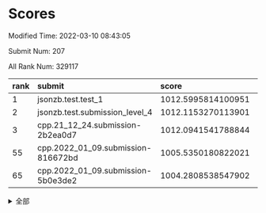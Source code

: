 # Scores

Modified Time: 2022-03-10 08:43:05

Submit Num: 207

All Rank Num: 329117

| rank |               submit               |       score        |       sigma        | pk_num |
| :--- | :--------------------------------- | :----------------- | :----------------- | :----- |
| 1    | jsonzb.test.test_1                 | 1012.5995814100951 | 0.7704349050693226 | 6363   |
| 2    | jsonzb.test.submission_level_4     | 1012.1153270113901 | 0.8057840278087799 | 6357   |
| 3    | cpp.21_12_24.submission-2b2ea0d7   | 1012.0941541788844 | 0.7750681951675034 | 6362   |
| 55   | cpp.2022_01_09.submission-816672bd | 1005.5350180822021 | 0.7137736382411134 | 6363   |
| 65   | cpp.2022_01_09.submission-5b0e3de2 | 1004.2808538547902 | 0.7187196977762657 | 6363   |


<details>
<summary>全部</summary>

| rank |                 submit                 |       score        |       sigma        | pk_num |
| :--- | :------------------------------------- | :----------------- | :----------------- | :----- |
| 1    | jsonzb.test.test_1                     | 1012.5995814100951 | 0.7704349050693226 | 6363   |
| 2    | jsonzb.test.submission_level_4         | 1012.1153270113901 | 0.8057840278087799 | 6357   |
| 3    | cpp.21_12_24.submission-2b2ea0d7       | 1012.0941541788844 | 0.7750681951675034 | 6362   |
| 4    | gobigger.level_3.submission_level_3_5  | 1011.8813420713083 | 0.7985689062575919 | 6352   |
| 5    | gobigger.level_3.submission_level_3_46 | 1011.6870053585112 | 0.7665516805090269 | 6357   |
| 6    | gobigger.level_3.submission_level_3_25 | 1011.0986131059915 | 0.7909131471942061 | 6360   |
| 7    | gobigger.level_3.submission_level_3_37 | 1010.7782743192953 | 0.779262142148268  | 6364   |
| 8    | gobigger.level_3.submission_level_3_16 | 1010.7754512755757 | 0.7598147356119193 | 6360   |
| 9    | gobigger.level_3.submission_level_3_0  | 1010.7580055130978 | 0.7593481562404168 | 6361   |
| 10   | gobigger.level_3.submission_level_3_17 | 1010.694331000309  | 0.7663251541805551 | 6360   |
| 11   | gobigger.level_3.submission_level_3_28 | 1010.6395917978256 | 0.7416520813386149 | 6362   |
| 12   | gobigger.level_3.submission_level_3_1  | 1010.3700547798728 | 0.7556511619652381 | 6358   |
| 13   | gobigger.level_3.submission_level_3_14 | 1010.3595360724851 | 0.7828437137452348 | 6357   |
| 14   | gobigger.level_3.submission_level_3_20 | 1010.3521258663407 | 0.7756220739343325 | 6359   |
| 15   | gobigger.level_3.submission_level_3_12 | 1010.3262240885106 | 0.7647282993910686 | 6361   |
| 16   | gobigger.level_3.submission_level_3_43 | 1010.3141945145005 | 0.7579180218598108 | 6359   |
| 17   | gobigger.level_3.submission_level_3_4  | 1010.266322710852  | 0.7716723373044768 | 6357   |
| 18   | gobigger.level_3.submission_level_3_9  | 1010.2450696745296 | 0.757537602490002  | 6362   |
| 19   | gobigger.level_3.submission_level_3_36 | 1010.1804309651194 | 0.7469018530254881 | 6361   |
| 20   | gobigger.level_3.submission_level_3_31 | 1010.1727872725811 | 0.7408958017236208 | 6353   |
| 21   | gobigger.level_3.submission_level_3_23 | 1010.1651583615529 | 0.7616541356909228 | 6361   |
| 22   | gobigger.level_3.submission_level_3_10 | 1010.0830069536063 | 0.7534702417794912 | 6358   |
| 23   | gobigger.level_3.submission_level_3_13 | 1010.0507427188383 | 0.7564029619680561 | 6355   |
| 24   | gobigger.level_3.submission_level_3_39 | 1010.0157690199042 | 0.7617654583920564 | 6358   |
| 25   | gobigger.level_3.submission_level_3_49 | 1009.9996344999809 | 0.7347690454334103 | 6355   |
| 26   | gobigger.level_3.submission_level_3_6  | 1009.9971496205768 | 0.7692381076483951 | 6357   |
| 27   | gobigger.level_3.submission_level_3_27 | 1009.993851443905  | 0.7488544027252645 | 6358   |
| 28   | gobigger.level_3.submission_level_3_45 | 1009.9812859041037 | 0.7640077232938872 | 6361   |
| 29   | gobigger.level_3.submission_level_3_15 | 1009.8928024610352 | 0.7704202925592163 | 6364   |
| 30   | gobigger.level_3.submission_level_3_22 | 1009.8647050437446 | 0.7489942223990612 | 6358   |
| 31   | gobigger.level_3.submission_level_3_47 | 1009.812831061116  | 0.7419598952230269 | 6363   |
| 32   | gobigger.level_3.submission_level_3_32 | 1009.8008205588069 | 0.7622514868924796 | 6361   |
| 33   | gobigger.level_3.submission_level_3_21 | 1009.7912165164058 | 0.771117117959894  | 6360   |
| 34   | gobigger.level_3.submission_level_3_2  | 1009.6671121495847 | 0.7903260120663885 | 6363   |
| 35   | gobigger.level_3.submission_level_3_24 | 1009.6594597640095 | 0.7696715105166858 | 6359   |
| 36   | gobigger.level_3.submission_level_3_29 | 1009.5860316915984 | 0.7468697348614375 | 6358   |
| 37   | gobigger.level_3.submission_level_3_35 | 1009.5784733721893 | 0.7402822408525056 | 6359   |
| 38   | gobigger.level_3.submission_level_3_33 | 1009.5584419870908 | 0.7605929918791247 | 6354   |
| 39   | gobigger.level_3.submission_level_3_41 | 1009.5495298640518 | 0.7603399212016678 | 6361   |
| 40   | gobigger.level_3.submission_level_3_18 | 1009.4897276579944 | 0.7587598475738822 | 6361   |
| 41   | gobigger.level_3.submission_level_3_38 | 1009.4227712924794 | 0.7429231356596456 | 6360   |
| 42   | gobigger.level_3.submission_level_3_26 | 1009.3967732928458 | 0.734162815268859  | 6360   |
| 43   | gobigger.level_3.submission_level_3_19 | 1009.3872183968567 | 0.7530445850253741 | 6363   |
| 44   | gobigger.level_3.submission_level_3_30 | 1009.2881899149768 | 0.7538833183612524 | 6361   |
| 45   | gobigger.level_3.submission_level_3_40 | 1009.2814608729989 | 0.7518357736906527 | 6356   |
| 46   | gobigger.level_3.submission_level_3_48 | 1009.2754793543276 | 0.7620807267025121 | 6356   |
| 47   | gobigger.level_3.submission_level_3_44 | 1009.1165645570617 | 0.7492947859381658 | 6354   |
| 48   | gobigger.level_3.submission_level_3_7  | 1008.8992090576339 | 0.7468464551491346 | 6362   |
| 49   | gobigger.level_3.submission_level_3_8  | 1008.5420230850108 | 0.7484903830932491 | 6363   |
| 50   | gobigger.level_3.submission_level_3_3  | 1008.4626820267134 | 0.7457667161262934 | 6356   |
| 51   | gobigger.level_3.submission_level_3_42 | 1008.2675760465553 | 0.7458832512336796 | 6361   |
| 52   | gobigger.level_3.submission_level_3_34 | 1007.9776370819604 | 0.7327333954299973 | 6357   |
| 53   | gobigger.level_3.submission_level_3_11 | 1007.7727745477381 | 0.7356193951754796 | 6361   |
| 54   | gobigger.level_1.submission_level_1_6  | 1006.0569577608494 | 0.7250734536948689 | 6360   |
| 55   | cpp.2022_01_09.submission-816672bd     | 1005.5350180822021 | 0.7137736382411134 | 6363   |
| 56   | gobigger.level_1.submission_level_1_39 | 1005.2468505913422 | 0.7163072487677611 | 6360   |
| 57   | gobigger.level_1.submission_level_1_46 | 1005.2038083222728 | 0.7204571020420121 | 6355   |
| 58   | gobigger.level_1.submission_level_1_19 | 1005.1205978642314 | 0.7205744795544504 | 6360   |
| 59   | gobigger.level_1.submission_level_1_2  | 1004.7620012079008 | 0.7200148271874813 | 6360   |
| 60   | gobigger.level_1.submission_level_1_12 | 1004.7493852524041 | 0.7179553923823514 | 6358   |
| 61   | gobigger.level_1.submission_level_1_18 | 1004.5151778292947 | 0.7087557709113869 | 6359   |
| 62   | gobigger.level_1.submission_level_1_26 | 1004.4307711290592 | 0.7157197702172682 | 6352   |
| 63   | gobigger.level_1.submission_level_1_48 | 1004.404946434041  | 0.7157447403757267 | 6358   |
| 64   | gobigger.level_1.submission_level_1_10 | 1004.3647718378141 | 0.7387593335736187 | 6357   |
| 65   | cpp.2022_01_09.submission-5b0e3de2     | 1004.2808538547902 | 0.7187196977762657 | 6363   |
| 66   | gobigger.level_1.submission_level_1_32 | 1004.1692367988331 | 0.7164449748693634 | 6359   |
| 67   | gobigger.level_1.submission_level_1_7  | 1004.0772615608414 | 0.7106325309710447 | 6361   |
| 68   | gobigger.level_1.submission_level_1_41 | 1004.043792195544  | 0.7190386657599981 | 6358   |
| 69   | gobigger.level_1.submission_level_1_4  | 1003.9902664386718 | 0.7153529556956612 | 6358   |
| 70   | gobigger.level_1.submission_level_1_29 | 1003.9553668259043 | 0.7148167911789234 | 6355   |
| 71   | gobigger.level_1.submission_level_1_9  | 1003.9266716911939 | 0.7037396672064481 | 6362   |
| 72   | gobigger.level_1.submission_level_1_16 | 1003.923331041141  | 0.7195498299611035 | 6364   |
| 73   | gobigger.level_1.submission_level_1_38 | 1003.8814034244779 | 0.7222570546156358 | 6363   |
| 74   | gobigger.level_1.submission_level_1_21 | 1003.854381272328  | 0.7107593945053226 | 6356   |
| 75   | gobigger.level_1.submission_level_1_11 | 1003.8315166523407 | 0.7157695137978286 | 6363   |
| 76   | gobigger.level_1.submission_level_1_37 | 1003.7180038807433 | 0.7188929215239727 | 6356   |
| 77   | gobigger.level_1.submission_level_1_13 | 1003.6880977834027 | 0.7219552789634838 | 6360   |
| 78   | gobigger.level_1.submission_level_1_27 | 1003.6685686970992 | 0.7210513455505411 | 6358   |
| 79   | gobigger.level_1.submission_level_1_42 | 1003.5779039411784 | 0.713691226899803  | 6357   |
| 80   | gobigger.level_1.submission_level_1_45 | 1003.5073701351379 | 0.7222843164903844 | 6363   |
| 81   | gobigger.level_1.submission_level_1_20 | 1003.4319654780462 | 0.706586345488523  | 6362   |
| 82   | gobigger.level_1.submission_level_1_47 | 1003.3693900031149 | 0.7197811324894048 | 6360   |
| 83   | gobigger.level_1.submission_level_1_35 | 1003.2839585899442 | 0.7107968988339178 | 6357   |
| 84   | gobigger.level_1.submission_level_1_31 | 1003.2062600348366 | 0.7160803906143399 | 6361   |
| 85   | gobigger.level_1.submission_level_1_15 | 1003.1864213266781 | 0.7167603214231105 | 6363   |
| 86   | gobigger.level_1.submission_level_1_17 | 1003.176821845086  | 0.7131178895150195 | 6361   |
| 87   | gobigger.level_1.submission_level_1_28 | 1003.1433159192613 | 0.7197079856521814 | 6361   |
| 88   | gobigger.level_1.submission_level_1_34 | 1003.0814118082833 | 0.7208419130347103 | 6363   |
| 89   | gobigger.level_1.submission_level_1_14 | 1003.0800073058028 | 0.7182125824539376 | 6365   |
| 90   | gobigger.level_1.submission_level_1_0  | 1003.0475224066165 | 0.7065395644655027 | 6361   |
| 91   | gobigger.level_1.submission_level_1_49 | 1002.929646920394  | 0.7098107855186437 | 6364   |
| 92   | gobigger.level_1.submission_level_1_5  | 1002.9247775425307 | 0.7171966892709143 | 6358   |
| 93   | gobigger.level_1.submission_level_1_33 | 1002.9099837387132 | 0.7052504364519588 | 6359   |
| 94   | gobigger.level_1.submission_level_1_43 | 1002.8653688549912 | 0.7087706101972006 | 6356   |
| 95   | gobigger.level_1.submission_level_1_1  | 1002.8266779716932 | 0.7074353680841121 | 6357   |
| 96   | gobigger.level_1.submission_level_1_40 | 1002.6480759213127 | 0.7211743134210793 | 6361   |
| 97   | gobigger.level_1.submission_level_1_30 | 1002.6250162434544 | 0.7022314157062695 | 6363   |
| 98   | gobigger.level_1.submission_level_1_22 | 1002.6082883319989 | 0.718881649134817  | 6360   |
| 99   | gobigger.level_1.submission_level_1_36 | 1002.5899805450694 | 0.7125735993308564 | 6358   |
| 100  | gobigger.level_1.submission_level_1_8  | 1002.5012934702409 | 0.7222734319576823 | 6362   |
| 101  | gobigger.level_1.submission_level_1_44 | 1002.4665953315225 | 0.7199331336594817 | 6362   |
| 102  | gobigger.level_1.submission_level_1_23 | 1002.4593839212183 | 0.7070411708458604 | 6361   |
| 103  | gobigger.level_1.submission_level_1_24 | 1002.3835107600736 | 0.7123981310028648 | 6365   |
| 104  | gobigger.level_1.submission_level_1_25 | 1001.8975449716212 | 0.7114281586524882 | 6362   |
| 105  | gobigger.level_1.submission_level_1_3  | 1001.5504495763561 | 0.7151005959433772 | 6361   |
| 106  | gobigger.random.submission_random_13   | 997.076933311557   | 0.7035058794817796 | 6363   |
| 107  | gobigger.random.submission_random_35   | 996.98507439914    | 0.7169558849233633 | 6361   |
| 108  | gobigger.random.submission_random_11   | 996.9825373718685  | 0.7051043464385416 | 6364   |
| 109  | gobigger.random.submission_random_23   | 996.9496391499092  | 0.7221967086672539 | 6369   |
| 110  | gobigger.random.submission_random_4    | 996.9273073950379  | 0.7006958356097789 | 6368   |
| 111  | gobigger.random.submission_random_26   | 996.8470863555158  | 0.6978507757792674 | 6362   |
| 112  | gobigger.random.submission_random_22   | 996.6258543237959  | 0.7005094122929756 | 6365   |
| 113  | gobigger.random.submission_random_5    | 996.5775276188223  | 0.715837623827118  | 6362   |
| 114  | gobigger.random.submission_random_45   | 996.531345372671   | 0.7068494921338034 | 6361   |
| 115  | gobigger.random.submission_random_46   | 996.5137188729699  | 0.7094662714583326 | 6361   |
| 116  | gobigger.random.submission_random_6    | 996.5007852846039  | 0.7126250817642868 | 6360   |
| 117  | gobigger.random.submission_random_19   | 996.468663462997   | 0.6970340797760263 | 6358   |
| 118  | gobigger.random.submission_random_38   | 996.4380218593096  | 0.7122960190012658 | 6350   |
| 119  | gobigger.random.submission_random_8    | 996.3764560738518  | 0.6995470233401926 | 6361   |
| 120  | gobigger.random.submission_random_25   | 996.3600851638956  | 0.713940241117032  | 6362   |
| 121  | gobigger.random.submission_random_48   | 996.3534623853946  | 0.6990879062552087 | 6361   |
| 122  | gobigger.random.submission_random_30   | 996.3069569298063  | 0.7156361560837176 | 6359   |
| 123  | gobigger.random.submission_random_16   | 996.3059078119139  | 0.7095328485831762 | 6367   |
| 124  | gobigger.random.submission_random_44   | 996.2810043073697  | 0.705590902614752  | 6357   |
| 125  | gobigger.random.submission_random_47   | 996.2522563508891  | 0.7076899961068829 | 6358   |
| 126  | gobigger.random.submission_random_7    | 996.2356847492443  | 0.7090755840098961 | 6358   |
| 127  | gobigger.random.submission_random_17   | 996.190751256108   | 0.7092481224788459 | 6359   |
| 128  | gobigger.random.submission_random_49   | 996.1419701338663  | 0.7185259490379028 | 6360   |
| 129  | gobigger.random.submission_random_27   | 996.1350426522827  | 0.7200843076068181 | 6364   |
| 130  | gobigger.random.submission_random_34   | 996.1014623715707  | 0.7280833385472708 | 6364   |
| 131  | gobigger.random.submission_random_18   | 996.0306336437158  | 0.706475379548116  | 6365   |
| 132  | gobigger.random.submission_random_12   | 995.9869176902279  | 0.707257129784442  | 6358   |
| 133  | gobigger.random.submission_random_42   | 995.9742320120167  | 0.7060591192195912 | 6360   |
| 134  | gobigger.random.submission_random_43   | 995.9670853612156  | 0.7020961906841967 | 6361   |
| 135  | gobigger.random.submission_random_32   | 995.8801553984974  | 0.7124661868428593 | 6361   |
| 136  | gobigger.random.submission_random_3    | 995.8590388648641  | 0.7137152316471105 | 6363   |
| 137  | gobigger.random.submission_random_14   | 995.8054501848695  | 0.712657993420072  | 6363   |
| 138  | gobigger.random.submission_random_31   | 995.6507036672251  | 0.6957170840250524 | 6360   |
| 139  | gobigger.random.submission_random_2    | 995.6217943543229  | 0.7037944030307184 | 6364   |
| 140  | gobigger.random.submission_random_33   | 995.609014027509   | 0.707511643335112  | 6361   |
| 141  | gobigger.random.submission_random_36   | 995.5702348631139  | 0.7111528666559062 | 6361   |
| 142  | gobigger.random.submission_random_1    | 995.4800346169138  | 0.7222215677937985 | 6355   |
| 143  | gobigger.random.submission_random_24   | 995.4484864656215  | 0.7208123590384612 | 6358   |
| 144  | gobigger.random.submission_random_9    | 995.4056266637293  | 0.7104829752499935 | 6358   |
| 145  | gobigger.random.submission_random_39   | 995.3577556051667  | 0.7016695513813525 | 6362   |
| 146  | gobigger.random.submission_random_40   | 995.3216415678284  | 0.7030917708039496 | 6360   |
| 147  | gobigger.random.submission_random_0    | 995.2813778115913  | 0.7155205628021069 | 6359   |
| 148  | gobigger.random.submission_random_15   | 995.2790747721349  | 0.7233680401868131 | 6363   |
| 149  | gobigger.random.submission_random_20   | 995.2477148808305  | 0.7206274943146954 | 6360   |
| 150  | gobigger.random.submission_random_10   | 995.2332450762574  | 0.7096690479807115 | 6359   |
| 151  | gobigger.random.submission_random_29   | 995.1297507895162  | 0.7102098575959764 | 6359   |
| 152  | gobigger.random.submission_random_41   | 994.9893845013265  | 0.7066948115342462 | 6360   |
| 153  | gobigger.random.submission_random_37   | 994.938096107398   | 0.7179575235878142 | 6359   |
| 154  | gobigger.random.submission_random_28   | 994.8087292644315  | 0.7093956518365017 | 6358   |
| 155  | gobigger.random.submission_random_21   | 994.8045002821985  | 0.7060286144898238 | 6359   |
| 156  | gobigger.level_2.submission_level_2_41 | 994.3498882134372  | 0.7376045105932829 | 6361   |
| 157  | gobigger.level_2.submission_level_2_49 | 993.9500092460852  | 0.7222732763488527 | 6362   |
| 158  | gobigger.level_2.submission_level_2_8  | 993.4878089303508  | 0.7421756138564278 | 6358   |
| 159  | gobigger.level_2.submission_level_2_32 | 993.4608635334025  | 0.7376355470398286 | 6360   |
| 160  | gobigger.level_2.submission_level_2_44 | 993.407720675302   | 0.7267413338777622 | 6355   |
| 161  | gobigger.level_2.submission_level_2_3  | 993.3700710550297  | 0.7398136397464017 | 6361   |
| 162  | gobigger.level_2.submission_level_2_7  | 993.3284864010074  | 0.7214362712916991 | 6357   |
| 163  | gobigger.level_2.submission_level_2_33 | 993.0461076845004  | 0.7404222717191692 | 6354   |
| 164  | gobigger.level_2.submission_level_2_34 | 992.9757573968924  | 0.7287182592134394 | 6361   |
| 165  | gobigger.level_2.submission_level_2_18 | 992.9301673702848  | 0.7339278911576108 | 6360   |
| 166  | gobigger.level_2.submission_level_2_4  | 992.8922980793052  | 0.7389973973308873 | 6357   |
| 167  | gobigger.level_2.submission_level_2_24 | 992.8718767960146  | 0.734071948855817  | 6360   |
| 168  | gobigger.level_2.submission_level_2_12 | 992.8455988360782  | 0.7352703413453173 | 6358   |
| 169  | gobigger.level_2.submission_level_2_38 | 992.8353300464806  | 0.7504509462834916 | 6360   |
| 170  | gobigger.level_2.submission_level_2_27 | 992.814774513888   | 0.7381906605669272 | 6357   |
| 171  | gobigger.level_2.submission_level_2_48 | 992.7148785651814  | 0.7328079164301011 | 6354   |
| 172  | gobigger.level_2.submission_level_2_26 | 992.6843407991579  | 0.7437716486154518 | 6361   |
| 173  | gobigger.level_2.submission_level_2_2  | 992.2667512311235  | 0.7458816697969863 | 6367   |
| 174  | gobigger.level_2.submission_level_2_14 | 992.2298902434958  | 0.7538725891061886 | 6362   |
| 175  | gobigger.level_2.submission_level_2_30 | 992.2187597232554  | 0.7382545936674283 | 6359   |
| 176  | gobigger.level_2.submission_level_2_21 | 992.1525416160241  | 0.7548317884567078 | 6361   |
| 177  | gobigger.level_2.submission_level_2_9  | 992.0959576435656  | 0.7477198529203555 | 6354   |
| 178  | gobigger.level_2.submission_level_2_31 | 992.0368434745806  | 0.7457188641881477 | 6360   |
| 179  | gobigger.level_2.submission_level_2_10 | 991.9868209707774  | 0.7530599571017236 | 6357   |
| 180  | gobigger.level_2.submission_level_2_20 | 991.9421110443975  | 0.7672479442305131 | 6358   |
| 181  | gobigger.level_2.submission_level_2_40 | 991.935662769158   | 0.7509575295980129 | 6360   |
| 182  | gobigger.level_2.submission_level_2_36 | 991.9080401826245  | 0.7632118650821826 | 6365   |
| 183  | gobigger.level_2.submission_level_2_6  | 991.8643516548485  | 0.7490866099700271 | 6366   |
| 184  | gobigger.level_2.submission_level_2_1  | 991.8604380958357  | 0.7590884654648463 | 6357   |
| 185  | gobigger.level_2.submission_level_2_45 | 991.7505033616867  | 0.7461295642464044 | 6355   |
| 186  | gobigger.level_2.submission_level_2_39 | 991.7303612721862  | 0.7757611100388796 | 6362   |
| 187  | gobigger.level_2.submission_level_2_22 | 991.6936851309173  | 0.7458159565830318 | 6360   |
| 188  | gobigger.level_2.submission_level_2_0  | 991.6582847385341  | 0.7610560043187025 | 6358   |
| 189  | gobigger.level_2.submission_level_2_16 | 991.5756345069407  | 0.7444698960302392 | 6358   |
| 190  | gobigger.level_2.submission_level_2_5  | 991.5615831664893  | 0.7568038089136587 | 6355   |
| 191  | gobigger.level_2.submission_level_2_43 | 991.5263342445116  | 0.7478021471747737 | 6355   |
| 192  | gobigger.level_2.submission_level_2_47 | 991.3654510179047  | 0.7511394996060358 | 6358   |
| 193  | gobigger.level_2.submission_level_2_46 | 991.3328368997701  | 0.7561632549025187 | 6361   |
| 194  | gobigger.level_2.submission_level_2_25 | 991.1748043846382  | 0.7599146628611066 | 6357   |
| 195  | gobigger.level_2.submission_level_2_11 | 991.0571392051086  | 0.7764903336471815 | 6362   |
| 196  | gobigger.level_2.submission_level_2_23 | 991.0261526575416  | 0.7571869184529731 | 6362   |
| 197  | gobigger.level_2.submission_level_2_17 | 990.9317693141446  | 0.7790301608085091 | 6363   |
| 198  | gobigger.level_2.submission_level_2_29 | 990.9192275325896  | 0.753607394412825  | 6357   |
| 199  | gobigger.level_2.submission_level_2_35 | 990.8527549333918  | 0.7442391157936812 | 6364   |
| 200  | gobigger.level_2.submission_level_2_19 | 990.6557340039262  | 0.7651839162563434 | 6351   |
| 201  | gobigger.level_2.submission_level_2_37 | 990.5162426768728  | 0.7796177556800045 | 6356   |
| 202  | gobigger.level_2.submission_level_2_13 | 990.3322647789413  | 0.7655440401484928 | 6356   |
| 203  | gobigger.level_2.submission_level_2_42 | 990.3231174175256  | 0.7671093873431994 | 6361   |
| 204  | gobigger.level_2.submission_level_2_28 | 990.0858523827831  | 0.7687139271097244 | 6362   |
| 205  | gobigger.level_2.submission_level_2_15 | 989.2928183624656  | 0.7771709427187347 | 6364   |
| 206  | gobigger.none.submission_none_0        | 977.8966801531427  | 1.2435706193840528 | 6360   |
| 207  | gobigger.none.submission_none_1        | 975.8643821413782  | 1.3976638638898802 | 6352   |

</details>